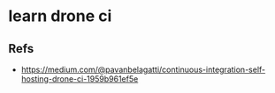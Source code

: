 # learn drone ci

## Refs

* https://medium.com/@pavanbelagatti/continuous-integration-self-hosting-drone-ci-1959b961ef5e
